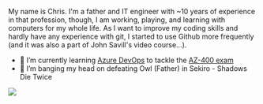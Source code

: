 My name is Chris. I'm a father and IT engineer with ~10 years of experience in that profession, though, I am working, playing, and learning with computers for my whole life. As I want to improve my coding skills and hardly have any experience with git, I started to use Github more frequently (and it was also a part of John Savill's video course...). 

- 🌱 I’m currently learning [Azure DevOps](https://learn.microsoft.com/en-us/azure/devops/user-guide/what-is-azure-devops?view=azure-devops) to tackle the [AZ-400 exam](https://learn.microsoft.com/en-us/certifications/exams/az-400)
- 🤔 I’m banging my head on defeating Owl (Father) in Sekiro - Shadows Die Twice

<p align="left">
  <a href="https://www.linkedin.com/in/christopher-ehrit/">
    <img src="https://img.shields.io/badge/LinkedIn-0077b5?style=for-the-badge&logo=linkedin&logoColor=white">
  </a>
</p>

<!--
**ehrit/ehrit** is a ✨ _special_ ✨ repository because its `README.md` (this file) appears on your GitHub profile.

Here are some ideas to get you started:

- 🔭 I’m currently working on ...
- 🌱 I’m currently learning ...
- 👯 I’m looking to collaborate on ...
- 🤔 I’m looking for help with ...
- 💬 Ask me about ...
- 📫 How to reach me: ...
- 😄 Pronouns: ...
- ⚡ Fun fact: ...
-->
